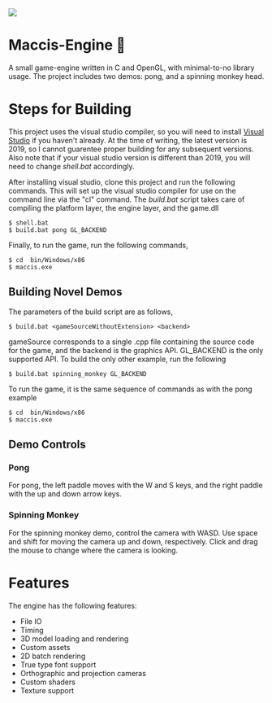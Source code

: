 <img src="https://i.gyazo.com/427ac0168a87c73c9768de86f94d5d0b.gif" />

# Maccis-Engine 🥜

A small game-engine written in C and OpenGL, with minimal-to-no library usage. The project includes two demos: pong, and a spinning monkey head.

# Steps for Building
This project uses the visual studio compiler, so you will need to install <a href="https://visualstudio.microsoft.com/vs/">Visual Studio</a> if you haven't already. At the time of writing, the latest version is 2019, so I cannot guarentee proper building for any subsequent versions. Also note that if your visual studio version is different than 2019, you will need to change *shell.bat* accordingly.   

After installing visual studio, clone this project and run the following commands. This will set up the visual studio compiler for use on the command line via the "cl" command. The *build.bat* script takes care of compiling the platform layer, the engine layer, and the game.dll

```
$ shell.bat
$ build.bat pong GL_BACKEND
```

Finally, to run the game, run the following commands,  
```
$ cd  bin/Windows/x86
$ maccis.exe
```

## Building Novel Demos
The parameters of the build script are as follows,

```
$ build.bat <gameSourceWithoutExtension> <backend> 
```

gameSource corresponds to a single .cpp file containing the source code for the game, and the backend is the graphics API. GL_BACKEND is the only supported API. To build the only other example, run the following

```
$ build.bat spinning_monkey GL_BACKEND 
```

To run the game, it is the same sequence of commands as with the pong example

```
$ cd  bin/Windows/x86
$ maccis.exe
```

## Demo Controls
### Pong
For pong, the left paddle moves with the W and S keys, and the right paddle with the up and down arrow keys. 
### Spinning Monkey
For the spinning monkey demo, control the camera with WASD. Use space and shift for moving the camera up and down, respectively. Click and drag the mouse to change where the camera is looking.

# Features

The engine has the following features:
- File IO
- Timing
- 3D model loading and rendering
- Custom assets
- 2D batch rendering
- True type font support
- Orthographic and projection cameras
- Custom shaders
- Texture support



